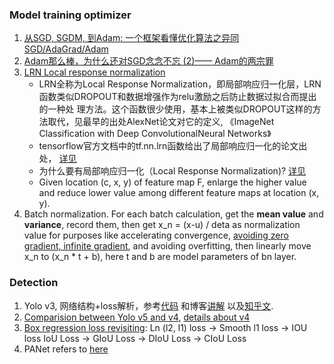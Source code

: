 ### Model training optimizer 
1. [从SGD, SGDM, 到Adam: 一个框架看懂优化算法之异同 SGD/AdaGrad/Adam](https://zhuanlan.zhihu.com/p/32230623)
2. [Adam那么棒，为什么还对SGD念念不忘 (2)—— Adam的两宗罪](https://zhuanlan.zhihu.com/p/32262540)
3. [LRN Local response normalization](https://blog.csdn.net/hduxiejun/article/details/70570086)
    * LRN全称为Local Response Normalization，即局部响应归一化层，LRN函数类似DROPOUT和数据增强作为relu激励之后防止数据过拟合而提出的一种处
    理方法。这个函数很少使用，基本上被类似DROPOUT这样的方法取代，见最早的出处AlexNet论文对它的定义, 《ImageNet Classification with Deep
     ConvolutionalNeural Networks》
    * tensorflow官方文档中的tf.nn.lrn函数给出了局部响应归一化的论文出处，
    [详见](http://papers.nips.cc/paper/4824-imagenet-classification-with-deep-convolutional-neural-networks) 
    * 为什么要有局部响应归一化（Local Response Normalization)? [详见](http://blog.csdn.net/hduxiejun/article/details/70570086)
    * Given location (c, x, y) of feature map F, enlarge the higher value and reduce lower value among different feature
    maps at location (x, y).
 4. Batch normalization. For each batch calculation, get the **mean value** and **variance**, record them, then get 
    x_n = (x-u) / deta as normalization value for purposes like accelerating convergence, [avoiding zero gradient, 
    infinite gradient](https://zhuanlan.zhihu.com/p/180568816), and avoiding overfitting, then linearly move x_n to 
    (x_n * t + b), here t and b are model parameters of bn layer.

### Detection
1. Yolo v3, 网络结构+loss解析，参考[代码](https://github.com/DeNA/PyTorch_YOLOv3) 和博客[讲解](https://blog.csdn.net/wqwqqwqw1231/article/details/90667046)
   以及[知乎文](https://zhuanlan.zhihu.com/p/143747206).
2. [Comparision between Yolo v5 and v4](https://zhuanlan.zhihu.com/p/161083602), [details about v4](https://zhuanlan.zhihu.com/p/136172670) 
3. [Box regression loss revisiting](https://zhuanlan.zhihu.com/p/104236411): Ln (l2, l1) loss -> Smooth l1 loss -> IOU loss
   IoU Loss -> GIoU Loss -> DIoU Loss -> CIoU Loss
4. PANet refers to [here](https://zhuanlan.zhihu.com/p/63548148)

